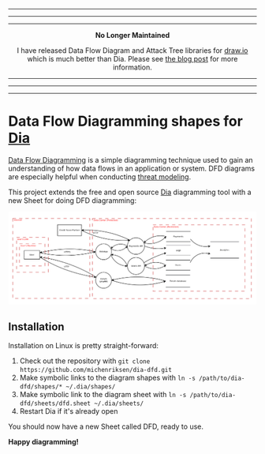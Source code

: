 --------------------
--------------------
--------------------

<p align="center"><b>No Longer Maintained</b></p>

<p align="center">I have released Data Flow Diagram and Attack Tree libraries for <a href="https://www.draw.io/">draw.io</a> which is much better than Dia. Please see <a href="http://michenriksen.com/blog/drawio-for-threat-modeling/">the blog post</a> for more information.</p>

--------------------
--------------------
--------------------

# Data Flow Diagramming shapes for [Dia](https://wiki.gnome.org/Apps/Dia)

[Data Flow Diagramming](https://en.wikipedia.org/wiki/Data_flow_diagram) is a
simple diagramming technique used to gain an understanding of how data flows in
an application or system. DFD diagrams are especially helpful when conducting
[threat modeling](https://www.owasp.org/index.php/Application_Threat_Modeling).

This project extends the free and open source [Dia](https://wiki.gnome.org/Apps/Dia)
diagramming tool with a new Sheet for doing DFD diagramming:

![Example of how the shapes look in Dia](example.png)

## Installation

Installation on Linux is pretty straight-forward:

 1. Check out the repository with `git clone https://github.com/michenriksen/dia-dfd.git`
 2. Make symbolic links to the diagram shapes with `ln -s /path/to/dia-dfd/shapes/* ~/.dia/shapes/`
 3. Make symbolic link to the diagram sheet with `ln -s /path/to/dia-dfd/sheets/dfd.sheet ~/.dia/sheets/`
 4. Restart Dia if it's already open

You should now have a new Sheet called DFD, ready to use.

**Happy diagramming!**
